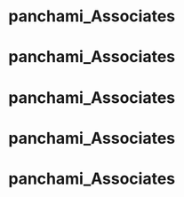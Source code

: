 # panchami_Associates
# panchami_Associates
# panchami_Associates
# panchami_Associates
# panchami_Associates
